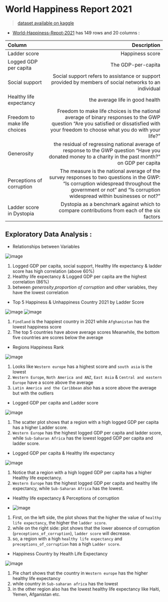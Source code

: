 # World Happiness Report 2021


> [dataset available on kaggle](https://www.kaggle.com/)


* [World-Happiness-Repot-2021](https://www.kaggle.com/ajaypalsinghlo/world-happiness-report-2021) has 149 rows and 20 columns :

| Column | Description |
| :- | -: |
|Ladder score |Happiness score |
|Logged GDP per capita |The GDP-per-capita|
|Social support|Social support refers to assistance or support provided by members of social networks to an individual|
|Healthy life expectancy| the average life in good health|
|Freedom to make life choices | Freedom to make life choices is the national average of binary responses to the GWP question “Are you satisfied or dissatisfied with your freedom to choose what you do with your life?”|
|Generosity | the residual of regressing national average of response to the GWP question “Have you donated money to a charity in the past month?” on GDP per capita|
|Perceptions of corruption |The measure is the national average of the survey responses to two questions in the GWP: “Is corruption widespread throughout the government or not” and “Is corruption widespread within businesses or not?”|
|Ladder score in Dystopia |Dystopia as a benchmark against which to compare contributions from each of the six factors|




## Exploratory Data Analysis :

* Relationships between Variables

![image](https://user-images.githubusercontent.com/71708747/150448470-74151322-99c5-42b4-94d9-5d7a0c33d6a0.png)

1. Logged GDP per capita, social support, Healthy life expectancy  & ladder score has  high correlation (above 60%)
2. Healthy life expectancy & Logged GDP per capita are the highest correlation (86%)
3. between *generosity*,*proportion of corruption* and other variables, they have the lowest correlation



* Top 5 Happiness & Unhappiness Country 2021 by Ladder Score

![image](https://user-images.githubusercontent.com/71708747/150448637-18ae317c-0029-47de-8266-ca6e1ee3630e.png)
![image](https://user-images.githubusercontent.com/71708747/150448658-90eef58a-0d0b-4331-86ed-23651317412c.png)

1. `Findland` is the happiest country in 2021 while `Afghanistan` has the lowest happiness score
2. The top 5 countries have above average scores Meanwhile, the bottom five countries are scores below the average


* Regions Happiness Rank 

![image](https://user-images.githubusercontent.com/71708747/150448758-635035ea-3a80-4783-a629-477a1e465f88.png)

1. Looks like `Western europe` has a highest score and `south asia` is the lowest
2. `Western Europe`, `Noth America and ANZ`, `East Asia` & `Central and eastern Europe` have a score above the average
3. `Latin America and the Caribbean` also has a score above the average but with the outliers



*  Logged GDP per capita and Ladder score

![image](https://user-images.githubusercontent.com/71708747/150455575-ff9f8eea-cfb4-4a8c-a2bc-5ca7832b17e4.png)

1. The scatter plot shows that a region with a high logged GDP per capita has a higher Ladder score.
2. `Western Europe` has the highest logged GDP per capita and ladder score, while `Sub-Saharan Africa` has the lowest logged GDP per capita and ladder score.


* Logged GDP per capita & Healthy life expectancy 

![image](https://user-images.githubusercontent.com/71708747/150455716-94dc494c-6bd6-4095-8b43-d2403b9183ce.png)

1. Notice that a region with a high logged GDP per capita has a higher Healthy life expectancy.
2. `Western Europe` has the highest logged GDP per capita and healthy life expectancy, while `Sub-Saharan Africa` has the lowest.



* Healthy life expectancy & Perceptions of corruption

* ![image](https://user-images.githubusercontent.com/71708747/150455789-1227b111-22a8-4891-8719-1c114d2bb29e.png)

1. First, on the left side, the plot shows that the higher the value of `healthy life expectancy`, the higher the `ladder score`.
2. while on the right side: plot shows that the lower absence of corruption (`preceptions_of_corruption`), `ladder score` will decrease.
3. so, a region with a high `healthy life expectancy` and `preceptions_of_corruption` has a high `Ladder score`.



* Happiness Country by Health Life Expectancy

![image](https://user-images.githubusercontent.com/71708747/150455987-d6c82311-76d6-417c-b477-e09cfafa1c96.png)

1. Pie chart shows that the country in `Western europe` has the higher healthy life expectancy
2. while country in `Sub-saharan africa` has the lowest
3. in the other region also has the lowest healthy life expectancy like Haiti, Yemen, Afganistan etc.


 
